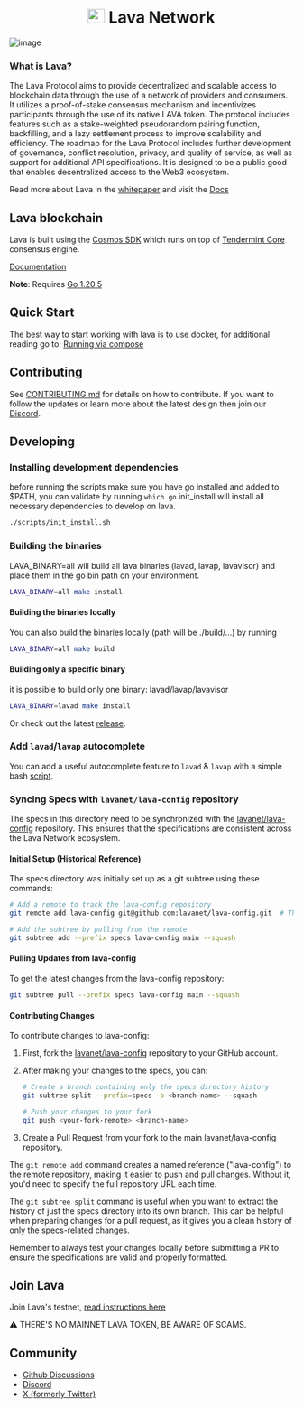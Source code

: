 <!--
parent:
  order: false
-->

<div align="center">
  <h1> <img src="https://user-images.githubusercontent.com/2770565/223762290-44afc792-8ad4-4dbb-b2c2-532780d6c5de.png" alt="Logo" width="30" height="25"> Lava Network  </h1>
</div>

![image](https://user-images.githubusercontent.com/2770565/203528359-dced4d06-f020-4b6a-bb5f-319124924689.png)

### What is Lava?

The Lava Protocol aims to provide decentralized and scalable access to blockchain data through the use of a network of providers and consumers. It utilizes a proof-of-stake consensus mechanism and incentivizes participants through the use of its native LAVA token. The protocol includes features such as a stake-weighted pseudorandom pairing function, backfilling, and a lazy settlement process to improve scalability and efficiency. The roadmap for the Lava Protocol includes further development of governance, conflict resolution, privacy, and quality of service, as well as support for additional API specifications. It is designed to be a public good that enables decentralized access to the Web3 ecosystem.

Read more about Lava in the [whitepaper](http://lavanet.xyz/whitepaper) and visit the [Docs](https://docs.lavanet.xyz?utm_source=github.com&utm_medium=github&utm_campaign=readme)

## Lava blockchain

Lava is built using the [Cosmos SDK](https://github.com/cosmos/cosmos-sdk/) which runs on top of [Tendermint Core](https://github.com/tendermint/tendermint) consensus engine.

[Documentation](x/README.md)

**Note**: Requires [Go 1.20.5](https://golang.org/dl/)

## Quick Start

The best way to start working with lava is to use docker, for additional reading go to:
[Running via compose](docker/README.md)

## Contributing

See [CONTRIBUTING.md](./CONTRIBUTING.md) for details on how to contribute. If you want to follow the updates or learn more about the latest design then join our [Discord](https://discord.com/invite/Tbk5NxTCdA).

## Developing

### Installing development dependencies

before running the scripts make sure you have go installed and added to $PATH, you can validate by running `which go`
init_install will install all necessary dependencies to develop on lava.

```bash
./scripts/init_install.sh
```

### Building the binaries

LAVA_BINARY=all will build all lava binaries (lavad, lavap, lavavisor) and place them in the go bin path on your environment.

```bash
LAVA_BINARY=all make install
```

#### Building the binaries locally

You can also build the binaries locally (path will be ./build/...) by running

```bash
LAVA_BINARY=all make build
```

#### Building only a specific binary

it is possible to build only one binary: lavad/lavap/lavavisor

```bash
LAVA_BINARY=lavad make install
```

Or check out the latest [release](https://github.com/lavanet/lava/releases).

### Add `lavad`/`lavap` autocomplete

You can add a useful autocomplete feature to `lavad` & `lavap` with a simple bash [script](https://github.com/lavanet/lava/blob/main/scripts/automation_scripts/lava_auto_completion_install.sh).

### Syncing Specs with `lavanet/lava-config` repository

The specs in this directory need to be synchronized with the [lavanet/lava-config](https://github.com/lavanet/lava-config) repository. This ensures that the specifications are consistent across the Lava Network ecosystem.

#### Initial Setup (Historical Reference)

The specs directory was initially set up as a git subtree using these commands:

```bash
# Add a remote to track the lava-config repository
git remote add lava-config git@github.com:lavanet/lava-config.git  # This creates a named reference to the remote repository

# Add the subtree by pulling from the remote
git subtree add --prefix specs lava-config main --squash
```

#### Pulling Updates from lava-config

To get the latest changes from the lava-config repository:

```bash
git subtree pull --prefix specs lava-config main --squash
```

#### Contributing Changes

To contribute changes to lava-config:

1. First, fork the [lavanet/lava-config](https://github.com/lavanet/lava-config) repository to your GitHub account.

2. After making your changes to the specs, you can:

   ```bash
   # Create a branch containing only the specs directory history
   git subtree split --prefix=specs -b <branch-name> --squash

   # Push your changes to your fork
   git push <your-fork-remote> <branch-name>
   ```

3. Create a Pull Request from your fork to the main lavanet/lava-config repository.

The `git remote add` command creates a named reference ("lava-config") to the remote repository, making it easier to push and pull changes. Without it, you'd need to specify the full repository URL each time.

The `git subtree split` command is useful when you want to extract the history of just the specs directory into its own branch. This can be helpful when preparing changes for a pull request, as it gives you a clean history of only the specs-related changes.

Remember to always test your changes locally before submitting a PR to ensure the specifications are valid and properly formatted.

## Join Lava

Join Lava's testnet, [read instructions here](https://docs.lavanet.xyz/testnet?utm_source=github.com&utm_medium=github&utm_campaign=readme)

⚠️ THERE'S NO MAINNET LAVA TOKEN, BE AWARE OF SCAMS.

## Community

- [Github Discussions](https://github.com/lavanet/lava/discussions)
- [Discord](https://discord.com/invite/Tbk5NxTCdA)
- [X (formerly Twitter)](https://x.com/lavanetxyz)
